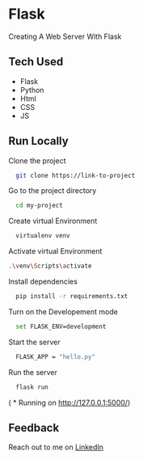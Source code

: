 # Flask
Creating A Web Server With Flask 

## Tech Used

- Flask
- Python
- Html
- CSS
- JS

## Run Locally

Clone the project

```bash
  git clone https://link-to-project
```

Go to the project directory

```bash
  cd my-project
```

Create virtual Environment

```bash
  virtualenv venv
```

Activate virtual Environment

```bash
.\venv\Scripts\activate
```

Install dependencies

```bash
  pip install -r requirements.txt
```

Turn on the Developement mode

```bash
  set FLASK_ENV=development
```

Start the server

```bash
  FLASK_APP = "hello.py"
```

Run the server

```bash
  flask run
```
( * Running on http://127.0.0.1:5000/)

## Feedback

Reach out to me on [LinkedIn](https://linkedin.com/in/nandinichhajed)
